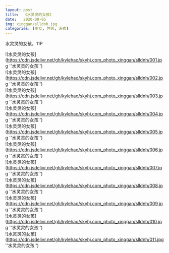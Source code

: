 ```yaml
---
layout: post
title:  《水灵灵的女孩》
date:   2020-08-05
img: xinggan/slldnh.jpg
categories: [美女, 性感, 泳衣]
---
```


水灵灵的女孩，11P

![水灵灵的女孩](https://cdn.jsdelivr.net/gh/kylehao/skyhj.com_photo_xinggan/slldnh/001.jpg ''水灵灵的女孩'') <br>
![水灵灵的女孩](https://cdn.jsdelivr.net/gh/kylehao/skyhj.com_photo_xinggan/slldnh/002.jpg ''水灵灵的女孩'') <br>
![水灵灵的女孩](https://cdn.jsdelivr.net/gh/kylehao/skyhj.com_photo_xinggan/slldnh/003.jpg ''水灵灵的女孩'') <br>
![水灵灵的女孩](https://cdn.jsdelivr.net/gh/kylehao/skyhj.com_photo_xinggan/slldnh/004.jpg ''水灵灵的女孩'') <br>
![水灵灵的女孩](https://cdn.jsdelivr.net/gh/kylehao/skyhj.com_photo_xinggan/slldnh/005.jpg ''水灵灵的女孩'') <br>
![水灵灵的女孩](https://cdn.jsdelivr.net/gh/kylehao/skyhj.com_photo_xinggan/slldnh/006.jpg ''水灵灵的女孩'') <br>
![水灵灵的女孩](https://cdn.jsdelivr.net/gh/kylehao/skyhj.com_photo_xinggan/slldnh/007.jpg ''水灵灵的女孩'') <br>
![水灵灵的女孩](https://cdn.jsdelivr.net/gh/kylehao/skyhj.com_photo_xinggan/slldnh/008.jpg ''水灵灵的女孩'') <br>
![水灵灵的女孩](https://cdn.jsdelivr.net/gh/kylehao/skyhj.com_photo_xinggan/slldnh/009.jpg ''水灵灵的女孩'') <br>
![水灵灵的女孩](https://cdn.jsdelivr.net/gh/kylehao/skyhj.com_photo_xinggan/slldnh/010.jpg ''水灵灵的女孩'') <br>
![水灵灵的女孩](https://cdn.jsdelivr.net/gh/kylehao/skyhj.com_photo_xinggan/slldnh/011.jpg ''水灵灵的女孩'') <br>
